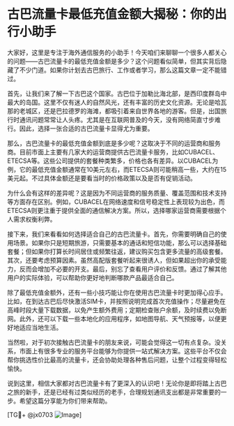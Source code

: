 # 古巴流量卡最低充值金额大揭秘：你的出行小助手

大家好，这里是专注于海外通信服务的小助手！今天咱们来聊聊一个很多人都关心的问题——古巴流量卡的最低充值金额是多少？这个问题看似简单，但其实背后隐藏了不少门道。如果你计划去古巴旅行、工作或者学习，那么这篇文章一定不能错过。

首先，让我们来了解一下古巴这个国家。古巴位于加勒比海北部，是西印度群岛中最大的岛国。这里不仅有迷人的自然风光，还有丰富的历史文化资源。无论是哈瓦那的老城区，还是巴拉德罗的海滩，都吸引着来自世界各地的游客。但是，出国旅行时通讯问题常常让人头疼。尤其是在互联网普及的今天，没有网络简直寸步难行。因此，选择一张合适的古巴流量卡显得尤为重要。

那么，古巴流量卡的最低充值金额到底是多少呢？这取决于不同的运营商和服务商。目前市面上主要有几家大的运营商提供古巴流量卡服务，比如CUBACEL、ETECSA等。这些公司提供的套餐种类繁多，价格也各有差异。以CUBACEL为例，它的最低充值金额通常在10美元左右，而ETECSA则可能稍高一些，大约在15美元起。不过具体金额还是要看当时的价格政策以及是否有促销活动。

为什么会有这样的差异呢？这是因为不同运营商的服务质量、覆盖范围和技术支持等方面存在区别。例如，CUBACEL在网络速度和信号稳定性上表现较为出色，而ETECSA则更注重于提供全面的通信解决方案。所以，选择哪家运营商需要根据个人需求权衡利弊。

接下来，我们来看看如何选择适合自己的古巴流量卡。首先，你需要明确自己的使用场景。如果你只是短期旅游，只需要基本的通话和短信功能，那么可以选择基础套餐；但如果你打算长时间居住或频繁往返，建议购买包含更多流量的高级套餐。其次，还要考虑预算因素。虽然高配版套餐听起来很诱人，但如果超出你的承受能力，反而会增加不必要的开支。最后，别忘了查看用户评价和反馈。通过了解其他用户的实际体验，可以帮助你更好地判断哪款产品最适合自己。

除了最低充值金额外，还有一些小技巧能让你在使用古巴流量卡时更加得心应手。比如，在到达古巴后尽快激活SIM卡，并按照说明完成首次充值操作；尽量避免在高峰时段大量下载数据，以免产生额外费用；定期检查账户余额，及时续费以免断网。此外，还可以下载一些本地化的应用程序，如地图导航、天气预报等，以便更好地适应当地生活。

当然啦，对于初次接触古巴流量卡的朋友来说，可能会觉得这一切有点复杂。没关系，市面上有很多专业的服务平台能够为你提供一站式解决方案。这些平台不仅会帮你挑选性价比最高的流量卡，还会协助处理各种售后问题，让整个过程变得轻松愉快。

说到这里，相信大家都对古巴流量卡有了更深入的认识吧！无论你是即将踏上古巴之旅的新手，还是已经有过类似经历的老手，合理规划通讯支出都是非常重要的一步。希望这篇分享能为你们带来帮助。

[TG💪+ @jx0703 ![Image](https://github.com/user-attachments/assets/dbca1d08-cadb-493c-b0ec-ad6f7a83f270)]